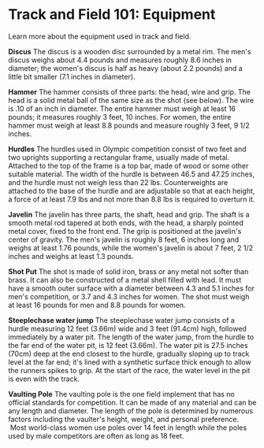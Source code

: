 Track and Field 101: Equipment
==============================

Learn more about the equipment used in track and field.

**Discus**
The discus is a wooden disc surrounded by a metal rim. The men's discus weighs about 4.4 pounds and measures roughly 8.6 inches in diameter; the women's discus is half as heavy (about 2.2 pounds) and a little bit smaller (7.1 inches in diameter).

**Hammer**
The hammer consists of three parts: the head, wire and grip. The head is a solid metal ball of the same size as the shot (see below). The wire is .10 of an inch in diameter. The entire hammer must weigh at least 16 pounds; it measures roughly 3 feet, 10 inches. For women, the entire hammer must weigh at least 8.8 pounds and measure roughly 3 feet, 9 1/2 inches.

**Hurdles**
The hurdles used in Olympic competition consist of two feet and two uprights supporting a rectangular frame, usually made of metal. Attached to the top of the frame is a top bar, made of wood or some other suitable material. The width of the hurdle is between 46.5 and 47.25 inches, and the hurdle must not weigh less than 22 lbs. Counterweights are attached to the base of the hurdle and are adjustable so that at each height, a force of at least 7.9 lbs and not more than 8.8 lbs is required to overturn it.

**Javelin**
The javelin has three parts, the shaft, head and grip. The shaft is a smooth metal rod tapered at both ends, with the head, a sharply pointed metal cover, fixed to the front end. The grip is positioned at the javelin's center of gravity. The men's javelin is roughly 8 feet, 6 inches long and weighs at least 1.76 pounds, while the women's javelin is about 7 feet, 2 1/2 inches and weighs at least 1.3 pounds.

**Shot Put**
The shot is made of solid iron, brass or any metal not softer than brass. It can also be constructed of a metal shell filled with lead. It must have a smooth outer surface with a diameter between 4.3 and 5.1 inches for men's competition, or 3.7 and 4.3 inches for women. The shot must weigh at least 16 pounds for men and 8.8 pounds for women.

**Steeplechase water jump**
The steeplechase water jump consists of a hurdle measuring 12 feet (3.66m) wide and 3 feet (91.4cm) high, followed immediately by a water pit. The length of the water jump, from the hurdle to the far end of the water pit, is 12 feet (3.66m). The water pit is 27.5 inches (70cm) deep at the end closest to the hurdle, gradually sloping up to track level at the far end; it's lined with a synthetic surface thick enough to allow the runners spikes to grip. At the start of the race, the water level in the pit is even with the track.

**Vaulting Pole**
The vaulting pole is the one field implement that has no official standards for competition. It can be made of any material and can be any length and diameter. The length of the pole is determined by numerous factors including the vaulter's height, weight, and personal preference.  Most world-class women use poles over 14 feet in length while the poles used by male competitors are often as long as 18 feet.


